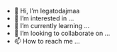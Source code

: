 - 👋 Hi, I’m legatodajmaa
- 👀 I’m interested in ...
- 🌱 I’m currently learning ...
- 💞️ I’m looking to collaborate on ...
- 📫 How to reach me ...

<!---
ahmxxxz/ahmxxxz is a ✨ special ✨ repository because its `README.md` (this file) appears on your GitHub profile.
You can click the Preview link to take a look at your changes.
--->
